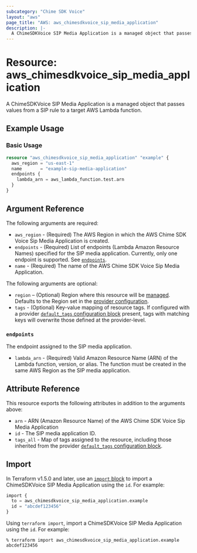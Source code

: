 ```yaml
---
subcategory: "Chime SDK Voice"
layout: "aws"
page_title: "AWS: aws_chimesdkvoice_sip_media_application"
description: |-
  A ChimeSDKVoice SIP Media Application is a managed object that passes values from a SIP rule to a target AWS Lambda function.
---
```


# Resource: aws_chimesdkvoice_sip_media_application

A ChimeSDKVoice SIP Media Application is a managed object that passes values from a SIP rule to a target AWS Lambda function.

## Example Usage

### Basic Usage

```terraform
resource "aws_chimesdkvoice_sip_media_application" "example" {
  aws_region = "us-east-1"
  name       = "example-sip-media-application"
  endpoints {
    lambda_arn = aws_lambda_function.test.arn
  }
}
```

## Argument Reference

The following arguments are required:

* `aws_region` - (Required) The AWS Region in which the AWS Chime SDK Voice Sip Media Application is created.
* `endpoints` - (Required)  List of endpoints (Lambda Amazon Resource Names) specified for the SIP media application. Currently, only one endpoint is supported. See [`endpoints`](#endpoints).
* `name` - (Required) The name of the AWS Chime SDK Voice Sip Media Application.

The following arguments are optional:

* `region` – (Optional) Region where this resource will be [managed](https://docs.aws.amazon.com/general/latest/gr/rande.html#regional-endpoints). Defaults to the Region set in the [provider configuration](https://registry.terraform.io/providers/hashicorp/aws/latest/docs#aws-configuration-reference).
* `tags` - (Optional) Key-value mapping of resource tags. If configured with a provider [`default_tags` configuration block](/docs/providers/aws/index.html#default_tags-configuration-block) present, tags with matching keys will overwrite those defined at the provider-level.

### `endpoints`

The endpoint assigned to the SIP media application.

* `lambda_arn` - (Required) Valid Amazon Resource Name (ARN) of the Lambda function, version, or alias. The function must be created in the same AWS Region as the SIP media application.

## Attribute Reference

This resource exports the following attributes in addition to the arguments above:

* `arn` -  ARN (Amazon Resource Name) of the AWS Chime SDK Voice Sip Media Application
* `id` - The SIP media application ID.
* `tags_all` - Map of tags assigned to the resource, including those inherited from the provider [`default_tags` configuration block](/docs/providers/aws/index.html#default_tags-configuration-block).

## Import

In Terraform v1.5.0 and later, use an [`import` block](https://developer.hashicorp.com/terraform/language/import) to import a ChimeSDKVoice SIP Media Application using the `id`. For example:

```terraform
import {
  to = aws_chimesdkvoice_sip_media_application.example
  id = "abcdef123456"
}
```

Using `terraform import`, import a ChimeSDKVoice SIP Media Application using the `id`. For example:

```console
% terraform import aws_chimesdkvoice_sip_media_application.example abcdef123456
```
